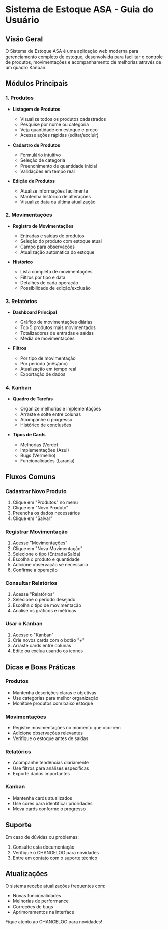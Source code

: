 # Sistema de Estoque ASA - Guia do Usuário

## Visão Geral

O Sistema de Estoque ASA é uma aplicação web moderna para gerenciamento completo de estoque, desenvolvida para facilitar o controle de produtos, movimentações e acompanhamento de melhorias através de um quadro Kanban.

## Módulos Principais

### 1. Produtos
- **Listagem de Produtos**
  - Visualize todos os produtos cadastrados
  - Pesquise por nome ou categoria
  - Veja quantidade em estoque e preço
  - Acesse ações rápidas (editar/excluir)

- **Cadastro de Produtos**
  - Formulário intuitivo
  - Seleção de categoria
  - Preenchimento de quantidade inicial
  - Validações em tempo real

- **Edição de Produtos**
  - Atualize informações facilmente
  - Mantenha histórico de alterações
  - Visualize data da última atualização

### 2. Movimentações
- **Registro de Movimentações**
  - Entradas e saídas de produtos
  - Seleção do produto com estoque atual
  - Campo para observações
  - Atualização automática do estoque

- **Histórico**
  - Lista completa de movimentações
  - Filtros por tipo e data
  - Detalhes de cada operação
  - Possibilidade de edição/exclusão

### 3. Relatórios
- **Dashboard Principal**
  - Gráfico de movimentações diárias
  - Top 5 produtos mais movimentados
  - Totalizadores de entradas e saídas
  - Média de movimentações

- **Filtros**
  - Por tipo de movimentação
  - Por período (mês/ano)
  - Atualização em tempo real
  - Exportação de dados

### 4. Kanban
- **Quadro de Tarefas**
  - Organize melhorias e implementações
  - Arraste e solte entre colunas
  - Acompanhe o progresso
  - Histórico de conclusões

- **Tipos de Cards**
  - Melhorias (Verde)
  - Implementações (Azul)
  - Bugs (Vermelho)
  - Funcionalidades (Laranja)

## Fluxos Comuns

### Cadastrar Novo Produto
1. Clique em "Produtos" no menu
2. Clique em "Novo Produto"
3. Preencha os dados necessários
4. Clique em "Salvar"

### Registrar Movimentação
1. Acesse "Movimentações"
2. Clique em "Nova Movimentação"
3. Selecione o tipo (Entrada/Saída)
4. Escolha o produto e quantidade
5. Adicione observação se necessário
6. Confirme a operação

### Consultar Relatórios
1. Acesse "Relatórios"
2. Selecione o período desejado
3. Escolha o tipo de movimentação
4. Analise os gráficos e métricas

### Usar o Kanban
1. Acesse o "Kanban"
2. Crie novos cards com o botão "+"
3. Arraste cards entre colunas
4. Edite ou exclua usando os ícones

## Dicas e Boas Práticas

### Produtos
- Mantenha descrições claras e objetivas
- Use categorias para melhor organização
- Monitore produtos com baixo estoque

### Movimentações
- Registre movimentações no momento que ocorrem
- Adicione observações relevantes
- Verifique o estoque antes de saídas

### Relatórios
- Acompanhe tendências diariamente
- Use filtros para análises específicas
- Exporte dados importantes

### Kanban
- Mantenha cards atualizados
- Use cores para identificar prioridades
- Mova cards conforme o progresso

## Suporte

Em caso de dúvidas ou problemas:
1. Consulte esta documentação
2. Verifique o CHANGELOG para novidades
3. Entre em contato com o suporte técnico

## Atualizações

O sistema recebe atualizações frequentes com:
- Novas funcionalidades
- Melhorias de performance
- Correções de bugs
- Aprimoramentos na interface

Fique atento ao CHANGELOG para novidades! 